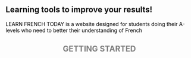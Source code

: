 ## Learning tools to improve your results!
<p style="color:black;"> LEARN FRENCH TODAY is a website designed for students doing their A-levels who need to better their understanding of French</P> 






<h2 align="center">
  <b style="color:grey;">GETTING STARTED</b><br>
</h2>
<p>
  <p GRAMMAR width="100" </p>
  <p VOCABULARY width="100" <p/>
  <p TRANSLATION width="100" <p/>
</p>


